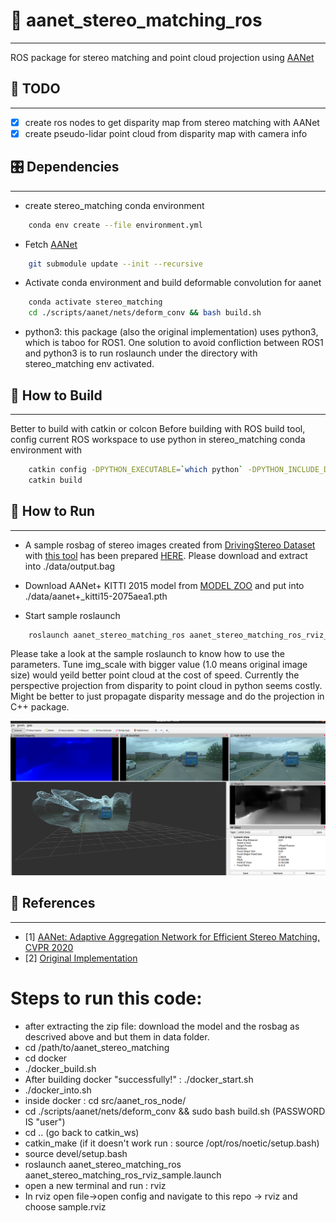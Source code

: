 # 📝 aanet_stereo_matching_ros #
***

ROS package for stereo matching and point cloud projection using [AANet](https://arxiv.org/abs/2004.09548)

## :tada: TODO
***

- [x] create ros nodes to get disparity map from stereo matching with AANet
- [x] create pseudo-lidar point cloud from disparity map with camera info

## 🎛  Dependencies
***

- create stereo_matching conda environment
```bash
    conda env create --file environment.yml
```

- Fetch [AANet](https://github.com/haofeixu/aanet)
```bash
    git submodule update --init --recursive
```

- Activate conda environment and build deformable convolution for aanet
```bash
    conda activate stereo_matching
    cd ./scripts/aanet/nets/deform_conv && bash build.sh
```

- python3: this package (also the original implementation) uses python3, which is taboo for ROS1. One solution to avoid confliction between ROS1 and python3 is to run roslaunch under the directory with stereo_matching env activated.

## 🔨 How to Build ##
***
Better to build with catkin or colcon
Before building with ROS build tool, config current ROS workspace to use python in stereo_matching conda environment with

```bash
    catkin config -DPYTHON_EXECUTABLE=`which python` -DPYTHON_INCLUDE_DIR=`python -c "from __future__ import print_function; from distutils.sysconfig import get_python_inc; print(get_python_inc())"` -DPYTHON_LIBRARY=`python -c "from __future__ import print_function; import distutils.sysconfig as sysconfig; print(sysconfig.get_config_var('LIBDIR') + '/' + sysconfig.get_config_var('LDLIBRARY'))"`
    catkin build
```

## :running: How to Run ##
***

- A sample rosbag of stereo images created from [DrivingStereo Dataset](https://drivingstereo-dataset.github.io/) with [this tool](https://github.com/xmba15/image_dataset_to_rosbag) has been prepared [HERE](https://drive.google.com/file/d/1MtEHVBYFhwIODbZDrk7tJ5AdOeW9r3UE/view?usp=sharing). Please download and extract into ./data/output.bag

- Download AANet+ KITTI 2015 model from [MODEL ZOO](https://github.com/haofeixu/aanet/blob/master/MODEL_ZOO.md) and put into ./data/aanet+_kitti15-2075aea1.pth

- Start sample roslaunch
```bash
    roslaunch aanet_stereo_matching_ros aanet_stereo_matching_ros_rviz_sample.launch
```

Please take a look at the sample roslaunch to know how to use the parameters.
Tune img_scale with bigger value (1.0 means original image size) would yeild better point cloud at the cost of speed. Currently the perspective projection from disparity to point cloud in python seems costly. Might be better to just propagate disparity message and do the projection in C++ package.

![aanet_sample](./docs/images/aanet_sample.png)

## :gem: References ##
***

- [1] [AANet: Adaptive Aggregation Network for Efficient Stereo Matching, CVPR 2020](https://arxiv.org/abs/2004.09548)
- [2] [Original Implementation](https://github.com/haofeixu/aanet)



# Steps to run this code:


- after extracting the zip file: download the model and the rosbag as descrived above and but them in data folder.
- cd /path/to/aanet_stereo_matching
- cd docker
- ./docker_build.sh
- After building docker "successfully!" :  ./docker_start.sh
- ./docker_into.sh
- inside docker : cd src/aanet_ros_node/
- cd ./scripts/aanet/nets/deform_conv && sudo bash build.sh               (PASSWORD IS "user")
- cd .. (go back to catkin_ws)
- catkin_make (if it doesn't work run : source /opt/ros/noetic/setup.bash)
- source devel/setup.bash
- roslaunch aanet_stereo_matching_ros aanet_stereo_matching_ros_rviz_sample.launch
- open a new terminal and run : rviz 
- In rviz open file->open config and navigate to this repo -> rviz and choose sample.rviz 